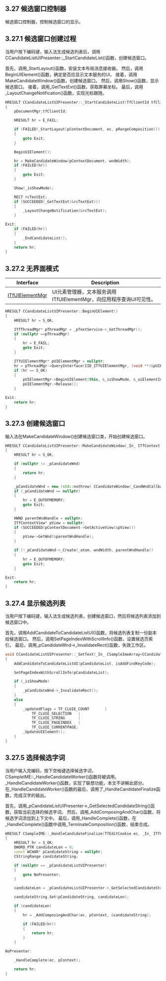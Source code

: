 ## 3.27 候选窗口控制器

候选窗口控制器，控制候选窗口的显示。

## 3.27.1 候选窗口创建过程

当用户按下编码键，输入法生成候选列表后，调用CCandidateListUIPresenter::_StartCandidateList()函数，创建候选窗口。

首先，调用_StartLayout()函数，安装文本布局消息接收器。
然后，调用BeginUIElement()函数，确定是否应显示文本服务的UI。
接着，调用MakeCandidateWindow()函数，创建候选窗口。
然后，调用Show()函数，显示候选窗口。
接着，调用_GetTextExt()函数，获取屏幕坐标。
最后，调用_LayoutChangeNotification()函数，实现光标跟随。

```C++
HRESULT CCandidateListUIPresenter::_StartCandidateList(TfClientId tfClientId, _In_ ITfDocumentMgr *pDocumentMgr, _In_ ITfContext *pContextDocument, TfEditCookie ec, _In_ ITfRange *pRangeComposition, UINT wndWidth)
{
	pDocumentMgr;tfClientId;

    HRESULT hr = E_FAIL;

    if (FAILED(_StartLayout(pContextDocument, ec, pRangeComposition)))
    {
        goto Exit;
    }

    BeginUIElement();

    hr = MakeCandidateWindow(pContextDocument, wndWidth);
    if (FAILED(hr))
    {
        goto Exit;
    }

    Show(_isShowMode);

    RECT rcTextExt;
    if (SUCCEEDED(_GetTextExt(&rcTextExt)))
    {
        _LayoutChangeNotification(&rcTextExt);
    }

Exit:
    if (FAILED(hr))
    {
        _EndCandidateList();
    }
    return hr;
}
```

## 3.27.2 无界面模式

Interface				|Description
-|-
[ITfUIElementMgr][1]	|UI元素管理器，文本服务调用ITfUIElementMgr，向应用程序查询UI可见性。

[1]: https://github.com/ChineseInputMethod/Interface/blob/master/TSFmanager/ITfUIElementMgr.md

```C++
HRESULT CCandidateListUIPresenter::BeginUIElement()
{
    HRESULT hr = S_OK;

    ITfThreadMgr* pThreadMgr = _pTextService->_GetThreadMgr();
    if (nullptr ==pThreadMgr)
    {
        hr = E_FAIL;
        goto Exit;
    }

    ITfUIElementMgr* pUIElementMgr = nullptr;
    hr = pThreadMgr->QueryInterface(IID_ITfUIElementMgr, (void **)&pUIElementMgr);
    if (hr == S_OK)
    {
        pUIElementMgr->BeginUIElement(this, &_isShowMode, &_uiElementId);
        pUIElementMgr->Release();
    }

Exit:
    return hr;
}
```

## 3.27.3 创建候选窗口

输入法在MakeCandidateWindow()创建候选窗口类，开始创建候选窗口。

```C++
HRESULT CCandidateListUIPresenter::MakeCandidateWindow(_In_ ITfContext *pContextDocument, _In_ UINT wndWidth)
{
    HRESULT hr = S_OK;

    if (nullptr != _pCandidateWnd)
    {
        return hr;
    }

    _pCandidateWnd = new (std::nothrow) CCandidateWindow(_CandWndCallback, this, _pIndexRange, _pTextService->_IsStoreAppMode());
    if (_pCandidateWnd == nullptr)
    {
        hr = E_OUTOFMEMORY;
        goto Exit;
    }

    HWND parentWndHandle = nullptr;
    ITfContextView* pView = nullptr;
    if (SUCCEEDED(pContextDocument->GetActiveView(&pView)))
    {
        pView->GetWnd(&parentWndHandle);
    }

    if (!_pCandidateWnd->_Create(_atom, wndWidth, parentWndHandle))
    {
        hr = E_OUTOFMEMORY;
        goto Exit;
    }

Exit:
    return hr;
}
```

## 3.27.4 显示候选列表

当用户按下编码键，输入法生成候选列表，创建候选窗口，然后将候选列表添加到候选窗口中。

首先，调用AddCandidateToCandidateListUI()函数，将候选列表复制一份副本给候选窗口。
然后，调用SetPageIndexWithScrollInfo()函数，设置候选页索引。
最后，调用_pCandidateWnd->_InvalidateRect()函数，失效工作区。

```C++
void CCandidateListUIPresenter::_SetText(_In_ CSampleImeArray<CCandidateListItem> *pCandidateList, BOOL isAddFindKeyCode)
{
    AddCandidateToCandidateListUI(pCandidateList, isAddFindKeyCode);

    SetPageIndexWithScrollInfo(pCandidateList);

    if (_isShowMode)
    {
        _pCandidateWnd->_InvalidateRect();
    }
    else
    {
        _updatedFlags = TF_CLUIE_COUNT       |
            TF_CLUIE_SELECTION   |
            TF_CLUIE_STRING      |
            TF_CLUIE_PAGEINDEX   |
            TF_CLUIE_CURRENTPAGE;
        _UpdateUIElement();
    }
}
```

## 3.27.5 选择候选字词

当用户输入完编码，按下空格键选择候选字词，CSampleIME::_HandleCandidateWorker()函数将被调用。<br>
_HandleCandidateWorker()函数，实现了联想功能，本文不讲解此部分。<br>
在_HandleCandidateWorker()函数的最后，调用了_HandleCandidateFinalize函数，完成汉字的输出。

首先，调用_pCandidateListUIPresenter->_GetSelectedCandidateString()函数，获取当前选择的候选字词。
然后，调用_AddComposingAndChar()函数，将候选字词添加到上下文中。
最后，调用_HandleComplete()函数，在_HandleComplete()函数中调用_TerminateComposition()函数，结束合成。

```C++
HRESULT CSampleIME::_HandleCandidateFinalize(TfEditCookie ec, _In_ ITfContext *pContext)
{
    HRESULT hr = S_OK;
    DWORD_PTR candidateLen = 0;
    const WCHAR* pCandidateString = nullptr;
    CStringRange candidateString;

    if (nullptr == _pCandidateListUIPresenter)
    {
        goto NoPresenter;
    }

    candidateLen = _pCandidateListUIPresenter->_GetSelectedCandidateString(&pCandidateString);

    candidateString.Set(pCandidateString, candidateLen);

    if (candidateLen)
    {
        hr = _AddComposingAndChar(ec, pContext, &candidateString);

        if (FAILED(hr))
        {
            return hr;
        }
    }

NoPresenter:

    _HandleComplete(ec, pContext);

    return hr;
}
```